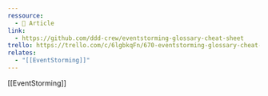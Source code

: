 ```yaml
---
ressource:
  - 📰 Article
link:
  - https://github.com/ddd-crew/eventstorming-glossary-cheat-sheet
trello: https://trello.com/c/6lgbkqFn/670-eventstorming-glossary-cheat-sheet-ddd-crew-eventstorming-glossary-cheat-sheet
relates:
  - "[[EventStorming]]"
---
```

[[EventStorming]]